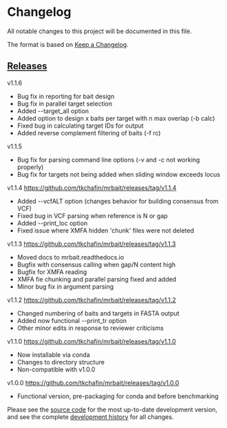 # Changelog
All notable changes to this project will be documented in this file.

The format is based on [Keep a Changelog](http://keepachangelog.com/en/1.0.0/).

## [Releases](https://github.com/tkchafin/mrbait/releases)

v1.1.6
- Bug fix in reporting for bait design
- Bug fix in parallel target selection
- Added --target_all option
- Added option to design x baits per target with n max overlap (-b calc)
- Fixed bug in calculating target IDs for output
- Added reverse complement filtering of baits (-f rc)

v1.1.5
- Bug fix for parsing command line options (-v and -c not working properly)
- Bug fix for targets not being added when sliding window exceeds locus

v1.1.4 https://github.com/tkchafin/mrbait/releases/tag/v1.1.4
- Added --vcfALT option (changes behavior for building consensus from VCF)
- Fixed bug in VCF parsing when reference is N or gap
- Added --print_loc option
- Fixed issue where XMFA hidden 'chunk' files were not deleted

v1.1.3 https://github.com/tkchafin/mrbait/releases/tag/v1.1.3
- Moved docs to mrbait.readthedocs.io
- Bugfix with consensus calling when gap/N content high
- Bugfix for XMFA reading
- XMFA fie chunking and parallel parsing fixed and added
- Minor bug fix in argument parsing

v1.1.2 https://github.com/tkchafin/mrbait/releases/tag/v1.1.2
- Changed numbering of baits and targets in FASTA output
- Added now functional --print_tr option
- Other minor edits in response to reviewer criticisms

v1.1.0 https://github.com/tkchafin/mrbait/releases/tag/v1.1.0
- Now installable via conda
- Changes to directory structure
- Non-compatible with v1.0.0

v1.0.0 https://github.com/tkchafin/mrbait/releases/tag/v1.0.0
- Functional version, pre-packaging for conda and before benchmarking

Please see the [source code](https://github.com/tkchafin/mrbait) for the most up-to-date development version, and see the complete [development history](https://github.com/tkchafin/mrbait/commits/master) for all changes.
